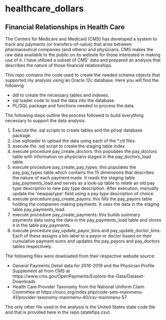 # healthcare_dollars

<h2> Financial Relationships in Health Care </h2>

<p> The Centers for Medicare and Medicaid (CMS) has developed a system to
track any payments (or transfers-of-value) that arise between pharmaceutical 
companies (and others) and physicians. CMS makes the raw data available to the 
public on its website for those interested in making use of it.  I have utilized a 
subset of CMS' data and prepared an analysis that describes the nature of 
those financial relationships.</p>

<p>This repo contains the code used to create the needed schema objects
that supported my analysis using an Oracle 12c database.  Here you will find 
the following</p>

<ul>
<li> ddl to create the necessary tables and indexes.</li>
<li> sql loader code to load the data into the database.</li>
<li> PL/SQL package and functions needed to process the data.</li> 
</ul>

<p> The following steps outline the process followed to build
everything necessary to support the data analysis:</p>

<ol>
<li>Execute the .sql scripts to create tables and the
    pl/sql database package.</li>

<li>Use sqlloader to upload the data using each
   of the *.ctl files. </li>

<li>execute the .sql script to create the staging table index.</li>

<li>execute procedure pay_create_doctors: this populates
   the pay_doctors table with information on physicians
   staged in the pay_doctors_load table.</li>

<li>execute procedure pay_create_pay_types: this populates
   the pay_pay_types table which contains the 15 dimensions 
   that describes the nature of each payment made.  It
   reads the staging table pay_payments_load and 
   serves as a look-up table to relate an old pay
   type description to new pay type description. 
   After execution, manually update the 'newpaytype' 
   field using a pay type description of choice.</li>

<li>execute procedure pay_create_payors: this fills the pay_payors
   table holding the companies making payments.  It uses 
   the data in the staging table pay_payments_load.</li>

<li>execute procedure pay_create_payments: this builds summary payments
   data using the data in the pay_payments_load table 
   and stores it in the table pay_payments.</li>

<li>execute procedure pay_update_payor_bins and pay_update_doctor_bins:
   Each of these assigns a bin label to a payor or doctor
   based on their cumulative payment sums and updates the
   pay_payors and pay_doctors tables respectively.</li>
</ol>

<p>The following files were dowloaded from their respective website source:</p>

<ul>
<li>General Payments Detail data for 2016-2019 and the Physician Profile
Supplement all from CMS at <link>https://www.cms.gov/OpenPayments/Explore-the-Data/Dataset-Downloads</link></li>
<li>Health Care Provider Taxonomy from the National Uniform Claim
Committee at <link> https://nucc.org/index.php/code-sets-mainmenu-41/provider-taxonomy-mainmenu-40/csv-mainmenu-57</link>
</li>
</ul>

<p>The only other file used in the analysis is the United States state code file and 
that is provided here in the repo (statefips.csv).</p>

